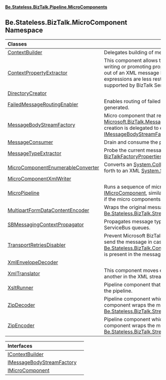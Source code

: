 #### [Be.Stateless.BizTalk.Pipeline.MicroComponents](README.md 'README')

## Be.Stateless.BizTalk.MicroComponent Namespace

| Classes | |
| :--- | :--- |
| [ContextBuilder](ContextBuilder.md 'Be.Stateless.BizTalk.MicroComponent.ContextBuilder') | Delegates building of message context to a [IContextBuilder](IContextBuilder.md 'Be.Stateless.BizTalk.MicroComponent.IContextBuilder') component plugin. |
| [ContextPropertyExtractor](ContextPropertyExtractor.md 'Be.Stateless.BizTalk.MicroComponent.ContextPropertyExtractor') | This component allows to manipulate the message context by either clearing, demoting, writing or promoting property values. These values can either be constant or extracted out of an XML message by defining XPath expressions. Notice that these XPath expressions are less restrictive than the traditional canonical XPath expressions supported by BizTalk Server; limitations are however still present and relatively strong. |
| [DirectoryCreator](DirectoryCreator.md 'Be.Stateless.BizTalk.MicroComponent.DirectoryCreator') | |
| [FailedMessageRoutingEnabler](FailedMessageRoutingEnabler.md 'Be.Stateless.BizTalk.MicroComponent.FailedMessageRoutingEnabler') | Enables routing of failed messages and prevents routing failure reports from being generated. |
| [MessageBodyStreamFactory](MessageBodyStreamFactory.md 'Be.Stateless.BizTalk.MicroComponent.MessageBodyStreamFactory') | Micro component that replaces the [System.IO.Stream](https://docs.microsoft.com/en-us/dotnet/api/System.IO.Stream 'System.IO.Stream') of the current message's [Microsoft.BizTalk.Message.Interop.IBaseMessage.BodyPart](https://docs.microsoft.com/en-us/dotnet/api/Microsoft.BizTalk.Message.Interop.IBaseMessage.BodyPart 'Microsoft.BizTalk.Message.Interop.IBaseMessage.BodyPart') by a new one whose creation is delegated to either a contextual or statically configurable [IMessageBodyStreamFactory](IMessageBodyStreamFactory.md 'Be.Stateless.BizTalk.MicroComponent.IMessageBodyStreamFactory') plugin. |
| [MessageConsumer](MessageConsumer.md 'Be.Stateless.BizTalk.MicroComponent.MessageConsumer') | Drain and consume the pipeline message. |
| [MessageTypeExtractor](MessageTypeExtractor.md 'Be.Stateless.BizTalk.MicroComponent.MessageTypeExtractor') | Probe the current message for its type and write it in the [BizTalkFactoryProperties.MessageType](https://docs.microsoft.com/en-us/dotnet/api/Be.Stateless.BizTalk.ContextProperties.BizTalkFactoryProperties.MessageType 'Be.Stateless.BizTalk.ContextProperties.BizTalkFactoryProperties.MessageType') context property. |
| [MicroComponentEnumerableConverter](MicroComponentEnumerableConverter.md 'Be.Stateless.BizTalk.MicroComponent.MicroComponentEnumerableConverter') | Converts an [System.Collections.Generic.IEnumerable&lt;&gt;](https://docs.microsoft.com/en-us/dotnet/api/System.Collections.Generic.IEnumerable-1 'System.Collections.Generic.IEnumerable`1') of [IMicroComponent](IMicroComponent.md 'Be.Stateless.BizTalk.MicroComponent.IMicroComponent')s back and forth to an XML [System.String](https://docs.microsoft.com/en-us/dotnet/api/System.String 'System.String'). |
| [MicroComponentXmlWriter](MicroComponentXmlWriter.md 'Be.Stateless.BizTalk.MicroComponent.MicroComponentXmlWriter') | |
| [MicroPipeline](MicroPipeline.md 'Be.Stateless.BizTalk.MicroComponent.MicroPipeline') | Runs a sequence of micro components, i.e. components implementing [IMicroComponent](IMicroComponent.md 'Be.Stateless.BizTalk.MicroComponent.IMicroComponent'), similarly to what a regular Microsoft BizTalk Server pipeline would do if the micro components were regular pipeline components. |
| [MultipartFormDataContentEncoder](MultipartFormDataContentEncoder.md 'Be.Stateless.BizTalk.MicroComponent.MultipartFormDataContentEncoder') | Wraps the original message stream by a [Be.Stateless.BizTalk.Stream.MultipartFormDataContentStream](https://docs.microsoft.com/en-us/dotnet/api/Be.Stateless.BizTalk.Stream.MultipartFormDataContentStream 'Be.Stateless.BizTalk.Stream.MultipartFormDataContentStream'). |
| [SBMessagingContextPropagator](SBMessagingContextPropagator.md 'Be.Stateless.BizTalk.MicroComponent.SBMessagingContextPropagator') | Propagates message type and correlation id over inbound and outbound Azure ServiceBus queues. |
| [TransportRetriesDisabler](TransportRetriesDisabler.md 'Be.Stateless.BizTalk.MicroComponent.TransportRetriesDisabler') | Prevent Microsoft BizTalk Server's SendPort Transport from performing any retries to send the message in case of failures provided the property [Be.Stateless.BizTalk.ContextProperties.BizTalkFactoryProperties.DisableTransportRetries](https://docs.microsoft.com/en-us/dotnet/api/Be.Stateless.BizTalk.ContextProperties.BizTalkFactoryProperties.DisableTransportRetries 'Be.Stateless.BizTalk.ContextProperties.BizTalkFactoryProperties.DisableTransportRetries') is present in the message's context and has a value of `true`. |
| [XmlEnvelopeDecoder](XmlEnvelopeDecoder.md 'Be.Stateless.BizTalk.MicroComponent.XmlEnvelopeDecoder') | |
| [XmlTranslator](XmlTranslator.md 'Be.Stateless.BizTalk.MicroComponent.XmlTranslator') | This component moves elements (and optionally attributes) from one namespace to another in the XML stream constituting the body of the message. |
| [XsltRunner](XsltRunner.md 'Be.Stateless.BizTalk.MicroComponent.XsltRunner') | Pipeline component that applies an XSL Transformation on messages along their way in the pipeline. |
| [ZipDecoder](ZipDecoder.md 'Be.Stateless.BizTalk.MicroComponent.ZipDecoder') | Pipeline component which decompresses the first entry of a Zip Archive. The component wraps the message's original stream in the zip decompressing stream [Be.Stateless.BizTalk.Stream.ZipInputStream](https://docs.microsoft.com/en-us/dotnet/api/Be.Stateless.BizTalk.Stream.ZipInputStream 'Be.Stateless.BizTalk.Stream.ZipInputStream'). |
| [ZipEncoder](ZipEncoder.md 'Be.Stateless.BizTalk.MicroComponent.ZipEncoder') | Pipeline component which compresses the incoming data into a Zip Archive. The component wraps the message's original stream in the zip-compressing stream [Be.Stateless.BizTalk.Stream.ZipOutputStream](https://docs.microsoft.com/en-us/dotnet/api/Be.Stateless.BizTalk.Stream.ZipOutputStream 'Be.Stateless.BizTalk.Stream.ZipOutputStream'). |

| Interfaces | |
| :--- | :--- |
| [IContextBuilder](IContextBuilder.md 'Be.Stateless.BizTalk.MicroComponent.IContextBuilder') | |
| [IMessageBodyStreamFactory](IMessageBodyStreamFactory.md 'Be.Stateless.BizTalk.MicroComponent.IMessageBodyStreamFactory') | |
| [IMicroComponent](IMicroComponent.md 'Be.Stateless.BizTalk.MicroComponent.IMicroComponent') | |
